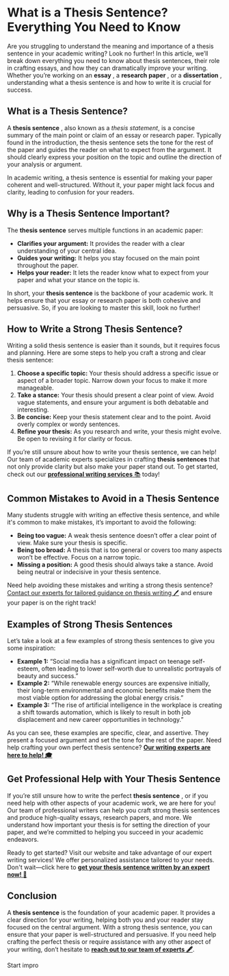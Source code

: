 # What is a Thesis Sentence? Everything You Need to Know

Are you struggling to understand the meaning and importance of a thesis sentence in your academic writing? Look no further! In this article, we’ll break down everything you need to know about thesis sentences, their role in crafting essays, and how they can dramatically improve your writing. Whether you’re working on an **essay** , a **research paper** , or a **dissertation** , understanding what a thesis sentence is and how to write it is crucial for success.

## What is a Thesis Sentence?

A **thesis sentence** , also known as a _thesis statement_, is a concise summary of the main point or claim of an essay or research paper. Typically found in the introduction, the thesis sentence sets the tone for the rest of the paper and guides the reader on what to expect from the argument. It should clearly express your position on the topic and outline the direction of your analysis or argument.

In academic writing, a thesis sentence is essential for making your paper coherent and well-structured. Without it, your paper might lack focus and clarity, leading to confusion for your readers.

## Why is a Thesis Sentence Important?

The **thesis sentence** serves multiple functions in an academic paper:

- **Clarifies your argument:** It provides the reader with a clear understanding of your central idea.
- **Guides your writing:** It helps you stay focused on the main point throughout the paper.
- **Helps your reader:** It lets the reader know what to expect from your paper and what your stance on the topic is.

In short, your **thesis sentence** is the backbone of your academic work. It helps ensure that your essay or research paper is both cohesive and persuasive. So, if you are looking to master this skill, look no further!

## How to Write a Strong Thesis Sentence?

Writing a solid thesis sentence is easier than it sounds, but it requires focus and planning. Here are some steps to help you craft a strong and clear thesis sentence:

1. **Choose a specific topic:** Your thesis should address a specific issue or aspect of a broader topic. Narrow down your focus to make it more manageable.
2. **Take a stance:** Your thesis should present a clear point of view. Avoid vague statements, and ensure your argument is both debatable and interesting.
3. **Be concise:** Keep your thesis statement clear and to the point. Avoid overly complex or wordy sentences.
4. **Refine your thesis:** As you research and write, your thesis might evolve. Be open to revising it for clarity or focus.

If you’re still unsure about how to write your thesis sentence, we can help! Our team of academic experts specializes in crafting **thesis sentences** that not only provide clarity but also make your paper stand out. To get started, check out our [**professional writing services** 📚](https://tinyurl.com/topessay?keyword=thesis+sentence+meaning) today!

## Common Mistakes to Avoid in a Thesis Sentence

Many students struggle with writing an effective thesis sentence, and while it's common to make mistakes, it’s important to avoid the following:

- **Being too vague:** A weak thesis sentence doesn’t offer a clear point of view. Make sure your thesis is specific.
- **Being too broad:** A thesis that is too general or covers too many aspects won’t be effective. Focus on a narrow topic.
- **Missing a position:** A good thesis should always take a stance. Avoid being neutral or indecisive in your thesis sentence.

Need help avoiding these mistakes and writing a strong thesis sentence? [Contact our experts for tailored guidance on thesis writing 🖊️](https://tinyurl.com/topessay?keyword=thesis+sentence+meaning) and ensure your paper is on the right track!

## Examples of Strong Thesis Sentences

Let’s take a look at a few examples of strong thesis sentences to give you some inspiration:

- **Example 1:** “Social media has a significant impact on teenage self-esteem, often leading to lower self-worth due to unrealistic portrayals of beauty and success.”
- **Example 2:** “While renewable energy sources are expensive initially, their long-term environmental and economic benefits make them the most viable option for addressing the global energy crisis.”
- **Example 3:** “The rise of artificial intelligence in the workplace is creating a shift towards automation, which is likely to result in both job displacement and new career opportunities in technology.”

As you can see, these examples are specific, clear, and assertive. They present a focused argument and set the tone for the rest of the paper. Need help crafting your own perfect thesis sentence? [**Our writing experts are here to help! 🎓**](https://tinyurl.com/topessay?keyword=thesis+sentence+meaning)

## Get Professional Help with Your Thesis Sentence

If you’re still unsure how to write the perfect **thesis sentence** , or if you need help with other aspects of your academic work, we are here for you! Our team of professional writers can help you craft strong thesis sentences and produce high-quality essays, research papers, and more. We understand how important your thesis is for setting the direction of your paper, and we’re committed to helping you succeed in your academic endeavors.

Ready to get started? Visit our website and take advantage of our expert writing services! We offer personalized assistance tailored to your needs. Don't wait—click here to [**get your thesis sentence written by an expert now! 🚀**](https://tinyurl.com/topessay?keyword=thesis+sentence+meaning)

## Conclusion

A **thesis sentence** is the foundation of your academic paper. It provides a clear direction for your writing, helping both you and your reader stay focused on the central argument. With a strong thesis sentence, you can ensure that your paper is well-structured and persuasive. If you need help crafting the perfect thesis or require assistance with any other aspect of your writing, don’t hesitate to [**reach out to our team of experts 🖋️**](https://tinyurl.com/topessay?keyword=thesis+sentence+meaning).

Start impro
